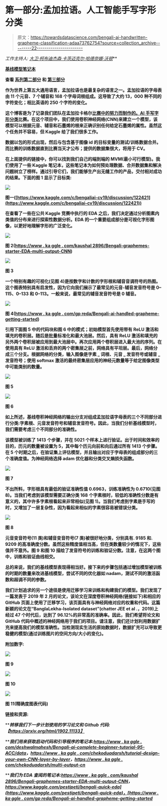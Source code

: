 # 第一部分:孟加拉语。人工智能手写字形分类

> 原文：<https://towardsdatascience.com/bengali-ai-handwritten-grapheme-classification-adaa73762754?source=collection_archive---------22----------------------->

*工作主持人:* [*大卫·柯布迪*](https://medium.com/u/abe8cf70429?source=post_page-----adaa73762754--------------------------------)*[*杰森·卡茨*](https://medium.com/u/da8692cb0f64?source=post_page-----adaa73762754--------------------------------)*[*迈克尔·哈德*](https://medium.com/u/8c20c2ac3641?source=post_page-----adaa73762754--------------------------------)*[*奈娜·沃顿*](https://medium.com/u/29b5f12bdec0?source=post_page-----adaa73762754--------------------------------)***

**[**基线模型笔记本**](https://www.kaggle.com/dkebudi/basic-nn?scriptVersionId=28973636)**

****查看** [**系列**第二部分](/part-ii-bengali-ai-handwritten-grapheme-classification-model-enhancements-20961b0805f) **和** [**第三部分**](https://medium.com/@michael_harder/part-iii-bengali-ai-handwritten-grapheme-classification-final-model-725daee16102)**

****作为世界上第五大通用语言，孟加拉语也是最复杂的语言之一。孟加拉语的字母表由 11 个元音、7 个辅音和 168 个字母词根组成。这导致了大约 13，000 种不同的字符变化；相比英语的 250 个字符的变化。****

****这个博客是为了记录我们团队在孟加拉卡格尔[比赛中的努力而制作的。AI 手写字形分类](https://www.kaggle.com/c/bengaliai-cv19)比赛。在这个项目中，我们使用卷积神经网络(CNN)来建立一个模型，该模型可以根据元音、辅音和石墨烯的根来正确识别任何给定石墨烯的属性。虽然这个任务并不容易，但 Kaggle 给了我们很多工作。****

****数据以包的形式出现，然后与包含基于图像 id 的目标变量的测试/训练数据合并。而比赛的训练数据直到比赛当天才公布；提供的数据集很大，将用于 CV。****

****在上面提供的链接中，你可以找到我们自己的端到端的 MVM(最小可行模型)。我们使用了一些 Kaggle 笔记本，这些笔记本为如何预处理数据、合并数据集和解决问题树立了榜样。通过引导它们，我们能够生产出无缝工作的产品，交付相对成功的结果。下面的图 1 显示了目标类:****

****![](img/f56720a822e903fb609a98ce68f33c17.png)****

****图一([https://www.kaggle.com/c/bengaliai-cv19/discussion/122421](https://www.kaggle.com/c/bengaliai-cv19/discussion/122421))****

****在查看了一些在公共 Kaggle 竞赛中执行的 EDA 之后，我们决定通过分析图素内类值的分布来进行探索性数据分析。EDA 的一个重要组成部分是可视化字形图像，以更好地理解字形的广泛变化。****

****![](img/469d900637cf5e0badf2cd67222097cd.png)****

****图 2([https://www . ka ggle . com/kaushal 2896/Bengali-graphemes-starter-EDA-multi-output-CNN](https://www.kaggle.com/kaushal2896/bengali-graphemes-starter-eda-multi-output-cnn))****

****![](img/ecbeb436f8dff9dae442b9584a460815.png)****

****图 3****

****一个特别有趣的可视化(见图 4)是按数字和计数的字形根和辅音音调符号的热图。这个图表特别具有启发性，因为它向我们展示了最常见的元音-辅音发音符号是 0–115、0–133 和 0–113。一般来说，最常见的辅音发音符号是 0 辅音。****

****![](img/bbcc8c5a7cff14e31447506a2ddd04d2.png)****

****图 4([https://www . ka ggle . com/gp reda/Bengali-ai-handled-grapheme-getting-started](https://www.kaggle.com/gpreda/bengali-ai-handwritten-grapheme-getting-started))****

****引用下面图 5 中的代码块和图 6 中的模式；初始模型首先使用带有 ReLU 激活和填充的卷积层。随后是批量标准化和最大池层。然后，具有 ReLU 激活和填充的另外两个卷积层被应用到最大池层中。再次应用两个卷积层进入最大池的序列。在使用具有 ReLU 激活和丢弃的两个密集层之前，网络具有平坦层。最后，网络分成三个分支。根据网络的分类，输入图像是字素 _ 词根、元音 _ 发音符号或辅音 _ 发音符号；使用 softmax 激活的最终密集层应用的神经元数量等于给定图像类型中可能类别的数量。****

****![](img/994287f81ab84ffa174d563c6ad021ca.png)****

****图 5****

****![](img/2e5f5897cf4082e10cb7888fc1a83876.png)****

****图 6****

****如上所述，基线卷积神经网络的输出分支对组成孟加拉语字母表的三个不同部分进行分类:字素根、元音发音符号和辅音发音符号。因此，当我们分析基线模型时，我们需要考虑三个不同部分的准确性。****

****该模型被训练了 1413 个步骤，并在 5021 个样本上进行验证。出于时间和效率的目的，历元的数量被设置为 5，其中每个历元向前和向后通过所有 1413 个步骤。在 5 个时期之后，在验证集上评估模型，并且输出对应于字母表的组成部分的三个准确度值。为神经网络选择 adam 优化器和分类交叉熵损失函数。****

****![](img/85e86d8fd81bd7ae28010d736f9dfc71.png)****

****图 7****

****不出所料，字形根具有最低的验证准确性值 0.6963，训练准确性为 0.6710(见图 8)。当我们考虑到该模型需要正确分类 168 个字素根时，较低的准确性分数是有意义的，其中许多字素根看起来非常相似(见图 1)。当我们考虑到字素是手写的时，又增加了一层复杂性，因为看起来相似的字素很容易被错误分类。****

****![](img/3d16f4d8624795eab62ff74ccb9fd8a4.png)****

****图 8****

****元音变音符号(11 类)和辅音变音符号(7 类)被很好地分类，分别具有. 9185 和. 9209 的高准确度分数。虽然这些精度值相当高，但在类数量较少的情况下，这些值并不意外。图 9 和图 10 描绘了发音符号的训练和验证分数。注意，在这两个图中，训练和验证曲线相交。****

****总的来说，我们的基线模型表现得相当好。接下来的步骤包括通过增加模型被训练的时期的数量来改进基线模型，尝试不同的优化器如 nadam，测试不同的激活函数和超调不同的参数。****

****我们计划追求的另一个途径是使用迁移学习来训练和构建我们的模型。我们发现了一篇发表于 2019 年 2 月的论文，该论文在深度卷积神经网络(链接如下)和相应的 GitHub 页面上使用了迁移学习，该页面具有与神经网络对应的权重和代码。这篇新颖的论文在“BanglaLekha-Isolated dataset”(chatter JEE et al .，2019)上经过 47 个时代后，达到了 96.12%的非常高的准确率。因此，我们希望将论文和 GitHub 代码中概述的神经网络用于我们的项目。请注意，我们还计划利用数据扩充来提高我们的模型准确性。当检测现实生活的原始数据时，数据扩充可以导致更稳健的模型(通过训练图片的空间方向/大小的变化)。****

******附加数字:******

****![](img/90aaaa9f440e5ea9464459bba358d864.png)****

****图 9****

****![](img/9bb31c38782a5a8fd108e45c45a2de9a.png)****

****图 10****

****![](img/583ef0acdfbf503ed4cf8d5704467b28.png)****

****图 11(精确度图表代码)****

******链接和资源:******

*****转移我们下一步计划使用的学习论文和 Github 代码:*【https://arxiv.org/html/1902.11133】****

*****我们用来获取启动代码和引导程序的笔记本:*[https://www . ka ggle . com/deshwalmahesh/Bengali-ai-complete-beginner-tutorial-95-ACC/data](https://www.kaggle.com/deshwalmahesh/bengali-ai-complete-beginner-tutorial-95-acc/data)，[https://www . ka ggle . com/chekoduadarsh/tutorial-design-your-own-CNN-layer-by-layer](https://www.kaggle.com/chekoduadarsh/tutorial-design-your-own-cnn-layer-by-layer)，[https://www . ka ggle . com/chekoduadarsh/multi-output-cn](https://www.kaggle.com/chekoduadarsh/multi-output-cnn-starter-kit)****

*****我们为 EDA 查阅的笔记本:*[https://www . ka ggle . com/kaushal 2896/Bengali-graphemes-starter-EDA-multi-output-CNN](https://www.kaggle.com/kaushal2896/bengali-graphemes-starter-eda-multi-output-cnn)，[https://www.kaggle.com/pestipeti/bengali-quick-eda](https://www.kaggle.com/pestipeti/bengali-quick-eda)，[https://www . ka ggle . com/gp reda/Bengali-ai-handled-grapheme-getting-started](https://www.kaggle.com/gpreda/bengali-ai-handwritten-grapheme-getting-started)****